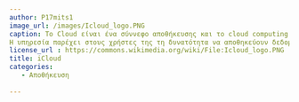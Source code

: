 ```yaml
---
author: P17mits1
image_url: /images/Icloud_logo.PNG
caption: Το Cloud είναι ένα σύννεφο αποθήκευσης και το cloud computing υπηρεσιών  από την Apple Inc ξεκίνησε στις 12 Οκτωβρίου 2011. Από το Φεβρουάριο, 2016 , η υπηρεσία είχε 782 εκατομμύρια χρήστες. 
Η υπηρεσία παρέχει στους χρήστες της τη δυνατότητα να αποθηκεύουν δεδομένα όπως έγγραφα, φωτογραφίες και μουσική σε απομακρυσμένους διακομιστές για λήψη σε συσκευές iOS , macOS ή Windows , να μοιράζονται και να στέλνουν δεδομένα σε άλλους χρήστες και να διαχειρίζονται τις συσκευές Apple τους σε περίπτωση απώλειας ή κλοπής .
license_url : https://commons.wikimedia.org/wiki/File:Icloud_logo.PNG
title: iCloud
categories:
   - Αποθήκευση
  
---
```






